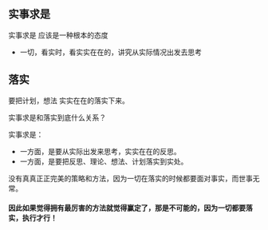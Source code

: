 ## 实事求是

实事求是 应该是一种根本的态度

* 一切，看实时，看实实在在的，讲究从实际情况出发去思考

## 落实

要把计划，想法 实实在在的落实下来。


实事求是和落实到底什么关系？

实事求是：

* 一方面，是要从实际出发来思考，实实在在的反思。
* 一方面，是要把反思、理论、想法、计划落实到实处。



没有真真正正完美的策略和方法，因为一切在落实的时候都要面对事实，而世事无常。

#### 因此如果觉得拥有最厉害的方法就觉得赢定了，那是不可能的，**因为一切都要落实，执行才行！**
